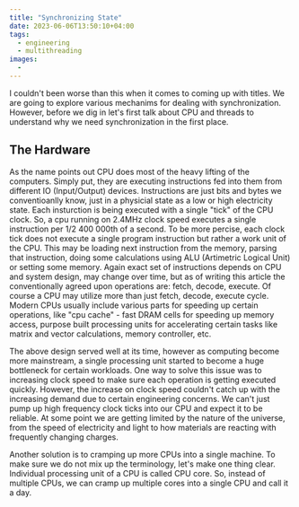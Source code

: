 ```yaml
---
title: "Synchronizing State"
date: 2023-06-06T13:50:10+04:00
tags:
  - engineering
  - multithreading
images:
  - 
---
```


I couldn't been worse than this when it comes to coming up with titles. We are going to explore various  mechanims for dealing with synchronization. However, before we dig in let's first talk about CPU and threads to understand why we need synchronization in the first place. 

## The Hardware







As the name points out CPU does most of the heavy lifting of the computers. Simply put, they are executing instructions fed into them from different IO (Input/Output) devices. Instructions are just bits and bytes we conventioanlly know, just in a physicial state as a low or high electricity state. Each insturction is being executed with a single "tick" of the CPU clock. So, a cpu running on 2.4MHz clock speed executes a single instruction per 1/2 400 000th of a second. To be more percise, each clock tick does not execute a single program instruction but rather a work unit of the CPU. This may be loading next instruction from the memory, parsing that instruction, doing some calculations using ALU (Artimetric Logical Unit) or setting some memory. Again exact set of instructions depends on CPU and system design, may change over time, but as of writing this article the conventionally agreed upon operations are: fetch, decode, execute. Of course a CPU may utilize more than just fetch, decode, execute cycle. Modern CPUs usually include various parts for speeding up certain operations, like "cpu cache" - fast DRAM cells for speeding up memory access, purpose built processing units for accelerating certain tasks like matrix and vector calculations, memory controller, etc.

The above design served well at its time, however as computing become more mainstream, a single processing unit started to become a huge bottleneck for certain workloads. One way to solve this issue was to increasing clock speed to make sure each operation is getting executed quickly. However, the increase on clock speed couldn't catch up with the increasing demand due to certain engineering concerns. We can't just pump up high frequency clock ticks into our CPU and expect it to be reliable. At some point we are getting limited by the nature of the universe, from the speed of electricity and light to how materials are reacting with frequently changing charges.

Another solution is to cramping up more CPUs into a single machine. To make sure we do not mix up the terminology, let's make one thing clear. Individual processing unit of a CPU is called CPU core. So, instead of multiple CPUs, we can cramp up multiple cores into a single CPU and call it a day. 
